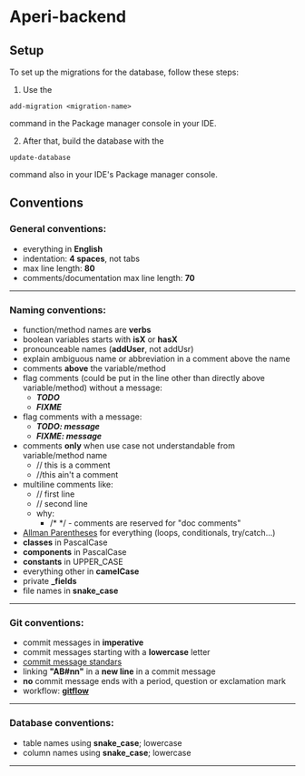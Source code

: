 # Aperi-backend

## Setup
To set up the migrations for the database, follow these steps:

1. Use the 
```
add-migration <migration-name>
```
command in the Package manager console in your IDE.

2. After that, build the database with the
```
update-database 
```
command also in your IDE's Package manager console.

## Conventions

### General conventions:
- everything in **English**
- indentation: **4 spaces**, not tabs
- max line length: **80**
- comments/documentation max line length: **70**
---
### Naming conventions:
- function/method names are **verbs**
- boolean variables starts with **isX** or **hasX**
- pronounceable names (**addUser**, not addUsr)
- explain ambiguous name or abbreviation in a comment above the name
- comments **above** the variable/method
- flag comments (could be put in the line other than directly above variable/method) without a message:
	- ***TODO***
	- ***FIXME***
- flag comments with a message:
	- ***TODO: message***
	- ***FIXME: message***
- comments **only** when use case not understandable from variable/method name
	- // this is a comment
	- //this ain't a comment
- multiline comments like:
	- // first line
	- // second line
	- why:
		- /* */ - comments are reserved for "doc comments"
- [Allman Parentheses](https://en.wikipedia.org/wiki/Indentation_style#Allman_style) for everything (loops, conditionals, try/catch...)
- **classes** in PascalCase
- **components** in PascalCase
- **constants** in UPPER_CASE
- everything other in **camelCase**
- private **_fields**
- file names in **snake_case**
---

### Git conventions:
- commit messages in **imperative**
- commit messages starting with a **lowercase** letter
- [commit message standars](https://gist.github.com/tonibardina/9290fbc7d605b4f86919426e614fe692)
- linking **"AB#nn"** in a **new line** in a commit message
- **no** commit message ends with a period, question or exclamation mark
- workflow: [**gitflow**](https://www.atlassian.com/git/tutorials/comparing-workflows/gitflow-workflow)
---

### Database conventions:
- table names using **snake_case**; lowercase
- column names using **snake_case**; lowercase

---
